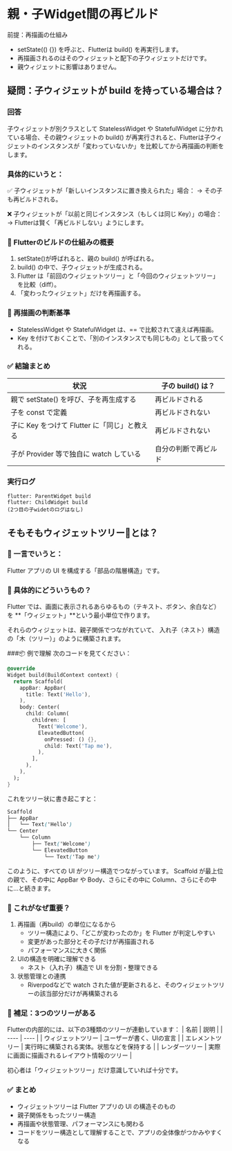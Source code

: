 # 親・子Widget間の再ビルド
前提：再描画の仕組み 
* setState(() {}) を呼ぶと、Flutterは build() を再実行します。
* 再描画されるのはそのウィジェットと配下の子ウィジェットだけです。
* 親ウィジェットに影響はありません。


## 疑問：子ウィジェットが build を持っている場合は？
### 回答
子ウィジェットが別クラスとして StatelessWidget や StatefulWidget に分かれている場合、その親ウィジェットの build() が再実行されると、Flutterは子ウィジェットのインスタンスが「変わっていないか」を比較してから再描画の判断をします。

### 具体的にいうと：
✅ 子ウィジェットが「新しいインスタンスに置き換えられた」場合：
→ その子も再ビルドされる。

❌ 子ウィジェットが「以前と同じインスタンス（もしくは同じ Key）」の場合：
→ Flutterは賢く「再ビルドしない」ようにします。

### 🧠 Flutterのビルドの仕組みの概要
1. setState()が呼ばれると、親の build() が呼ばれる。
2. build() の中で、子ウィジェットが生成される。
3. Flutter は「前回のウィジェットツリー」と「今回のウィジェットツリー」を比較（diff）。
4. 「変わったウィジェット」だけを再描画する。

### 🔁 再描画の判断基準
* StatelessWidget や StatefulWidget は、== で比較されて違えば再描画。
* Key を付けておくことで、「別のインスタンスでも同じもの」として扱ってくれる。

### ✅ 結論まとめ
| 状況 | 子の build() は？ |
| ---- | ---- |
| 親で setState() を呼び、子を再生成する | 再ビルドされる |
| 子を const で定義 | 再ビルドされない |
| 子に Key をつけて Flutter に「同じ」と教える | 再ビルドされない |
| 子が Provider 等で独自に watch している	 | 自分の判断で再ビルド |

### 実行ログ
```
flutter: ParentWidget build
flutter: ChildWidget build
(2つ目の子widetのログはなし)
```

## そもそもウィジェットツリー🌳とは？
### 🔷 一言でいうと：
Flutter アプリの UI を構成する「部品の階層構造」です。

### 📐 具体的にどういうもの？
Flutter では、画面に表示されるあらゆるもの（テキスト、ボタン、余白など）を **「ウィジェット」**という最小単位で作ります。

それらのウィジェットは、親子関係でつながれていて、
入れ子（ネスト）構造の「木（ツリー）」のように構築されます。

###📦 例で理解
次のコードを見てください：

```dart
@override
Widget build(BuildContext context) {
  return Scaffold(
    appBar: AppBar(
      title: Text('Hello'),
    ),
    body: Center(
      child: Column(
        children: [
          Text('Welcome'),
          ElevatedButton(
            onPressed: () {},
            child: Text('Tap me'),
          ),
        ],
      ),
    ),
  );
}
```
これをツリー状に書き起こすと：

```scss
Scaffold
├── AppBar
│   └── Text('Hello')
└── Center
    └── Column
        ├── Text('Welcome')
        └── ElevatedButton
            └── Text('Tap me')
```
このように、すべての UI がツリー構造でつながっています。
Scaffold が最上位の親で、その中に AppBar や Body、さらにその中に Column、さらにその中に…と続きます。

### 🔁 これがなぜ重要？
1. 再描画（再build）の単位になるから
    * ツリー構造により、「どこが変わったのか」を Flutter が判定しやすい
    * 変更があった部分とその子だけが再描画される
    * パフォーマンスに大きく関係
2. UIの構造を明確に理解できる
    * ネスト（入れ子）構造で UI を分割・整理できる
3. 状態管理との連携
    * Riverpodなどで watch された値が更新されると、そのウィジェットツリーの該当部分だけが再構築される

### 🧠 補足：3つのツリーがある
Flutterの内部的には、以下の3種類のツリーが連動しています：
| 名前 | 説明 |
| ---- | ---- |
| ウィジェットツリー | ユーザーが書く、UIの宣言 |
| エレメントツリー | 実行時に構築される実体。状態などを保持する |
| レンダーツリー | 実際に画面に描画されるレイアウト情報のツリー |

初心者は「ウィジェットツリー」だけ意識していれば十分です。

### ✅ まとめ
* ウィジェットツリーは Flutter アプリの UI の構造そのもの
* 親子関係をもったツリー構造
* 再描画や状態管理、パフォーマンスにも関わる
* コードをツリー構造として理解することで、アプリの全体像がつかみやすくなる


